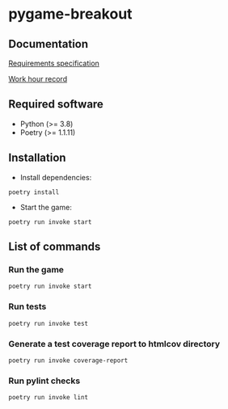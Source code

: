 # pygame-breakout

## Documentation
[Requirements specification](https://github.com/antonlep/ot-harjoitustyo/blob/master/dokumentaatio/requirements_specification.md)

[Work hour record](https://github.com/antonlep/ot-harjoitustyo/blob/master/dokumentaatio/work_hours.md)

## Required software

- Python (>= 3.8)
- Poetry (>= 1.1.11)

## Installation

- Install dependencies:

`poetry install`

- Start the game:

`poetry run invoke start`

## List of commands

### Run the game

`poetry run invoke start`

### Run tests

`poetry run invoke test`

### Generate a test coverage report to htmlcov directory

`poetry run invoke coverage-report`

### Run pylint checks

`poetry run invoke lint`
